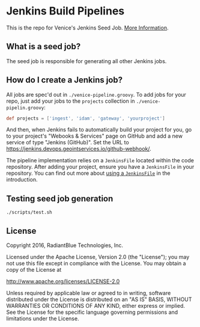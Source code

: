 # Jenkins Build Pipelines

This is the repo for Venice's Jenkins Seed Job. [More Information](https://github.com/venicegeo/venice/blob/master/docs/devops.md#jenkins).

## What is a seed job?

The seed job is responsible for generating all other Jenkins jobs.

## How do I create a Jenkins job?

All jobs are spec'd out in `./venice-pipeline.groovy`. To add jobs for your repo, just add your jobs to the `projects` collection in `./venice-pipelin.groovy`:

```groovy
def projects = ['ingest', 'idam', 'gateway', 'yourproject']
```

And then, when Jenkins fails to automatically build your project for you, go to your project's "Webooks & Services" page on GitHub and add a new service of type "Jenkins (GitHub)". Set the URL to https://jenkins.devops.geointservices.io/github-webhook/.

The pipeline implementation relies on a `JenkinsFile` located within the code repository. After adding your project,
ensure you have a `JenkinsFile` in your repository. You can find out more about [using a `JenkinsFile`](https://jenkins.io/doc/book/pipeline/jenkinsfile/) in the introduction.

## Testing seed job generation
```
./scripts/test.sh
```

## License

Copyright 2016, RadiantBlue Technologies, Inc.

Licensed under the Apache License, Version 2.0 (the "License");
you may not use this file except in compliance with the License.
You may obtain a copy of the License at

  http://www.apache.org/licenses/LICENSE-2.0

Unless required by applicable law or agreed to in writing, software
distributed under the License is distributed on an "AS IS" BASIS,
WITHOUT WARRANTIES OR CONDITIONS OF ANY KIND, either express or implied.
See the License for the specific language governing permissions and
limitations under the License.
